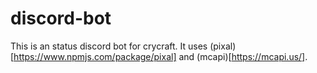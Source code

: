 # discord-bot

This is an status discord bot for crycraft.
It uses (pixal)[https://www.npmjs.com/package/pixal] and (mcapi)[https://mcapi.us/].